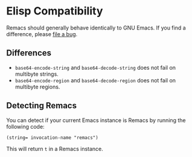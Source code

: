 # Elisp Compatibility

Remacs should generally behave identically to GNU Emacs. If you find a
difference, please
[file a bug](https://github.com/Wilfred/remacs/issues/new).

## Differences

   - `base64-encode-string` and `base64-decode-string` does not fail
     on multibyte strings.
   - `base64-encode-region` and `base64-decode-region` does not fail
     on multibyte regions.

## Detecting Remacs

You can detect if your current Emacs instance is Remacs by running the
following code:

``` emacs-lisp
(string= invocation-name "remacs")
```

This will return `t` in a Remacs instance.
